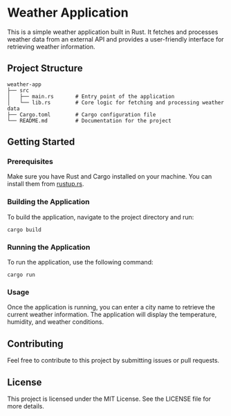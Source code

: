 # Weather Application

This is a simple weather application built in Rust. It fetches and processes weather data from an external API and provides a user-friendly interface for retrieving weather information.

## Project Structure

```
weather-app
├── src
│   ├── main.rs       # Entry point of the application
│   └── lib.rs        # Core logic for fetching and processing weather data
├── Cargo.toml        # Cargo configuration file
└── README.md         # Documentation for the project
```

## Getting Started

### Prerequisites

Make sure you have Rust and Cargo installed on your machine. You can install them from [rustup.rs](https://rustup.rs/).

### Building the Application

To build the application, navigate to the project directory and run:

```
cargo build
```

### Running the Application

To run the application, use the following command:

```
cargo run
```

### Usage

Once the application is running, you can enter a city name to retrieve the current weather information. The application will display the temperature, humidity, and weather conditions.

## Contributing

Feel free to contribute to this project by submitting issues or pull requests. 

## License

This project is licensed under the MIT License. See the LICENSE file for more details.